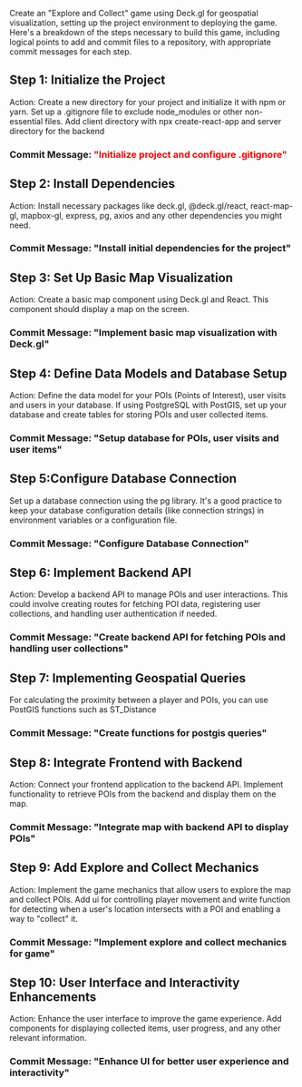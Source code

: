 Create an "Explore and Collect" game using Deck.gl for geospatial visualization, setting up the project environment to deploying the game. Here's a breakdown of the steps necessary to build this game, including logical points to add and commit files to a repository, with appropriate commit messages for each step.

## Step 1: Initialize the Project
Action: Create a new directory for your project and initialize it with npm or yarn. Set up a .gitignore file to exclude node_modules or other non-essential files. Add client directory with npx create-react-app and server directory for the backend
### Commit Message: <span style="color: red;">"Initialize project and configure .gitignore"</span>

## Step 2: Install Dependencies
Action: Install necessary packages like deck.gl, @deck.gl/react, react-map-gl, mapbox-gl,  express, pg, axios and any other dependencies you might need.
### Commit Message: "Install initial dependencies for the project"

## Step 3: Set Up Basic Map Visualization
Action: Create a basic map component using Deck.gl and React. This component should display a map on the screen.
### Commit Message: "Implement basic map visualization with Deck.gl"

## Step 4: Define Data Models and Database Setup
Action: Define the data model for your POIs (Points of Interest), user visits and users in your database. If using PostgreSQL with PostGIS, set up your database and create tables for storing POIs and user collected items.
### Commit Message: "Setup database for POIs, user visits and user items"

## Step 5:Configure Database Connection
Set up a database connection using the pg library. It's a good practice to keep your database configuration details (like connection strings) in environment variables or a configuration file.
### Commit Message: "Configure Database Connection"

## Step 6: Implement Backend API
Action: Develop a backend API to manage POIs and user interactions. This could involve creating routes for fetching POI data, registering user collections, and handling user authentication if needed.
### Commit Message: "Create backend API for fetching POIs and handling user collections"

## Step 7: Implementing Geospatial Queries
For calculating the proximity between a player and POIs, you can use PostGIS functions such as ST_Distance
### Commit Message: "Create functions for postgis queries"

## Step 8: Integrate Frontend with Backend
Action: Connect your frontend application to the backend API. Implement functionality to retrieve POIs from the backend and display them on the map.
### Commit Message: "Integrate map with backend API to display POIs"

## Step 9: Add Explore and Collect Mechanics
Action: Implement the game mechanics that allow users to explore the map and collect POIs. Add ui for controlling player movement and write function for detecting when a user's location intersects with a POI and enabling a way to "collect" it.
### Commit Message: "Implement explore and collect mechanics for game"

## Step 10: User Interface and Interactivity Enhancements
Action: Enhance the user interface to improve the game experience. Add components for displaying collected items, user progress, and any other relevant information.
### Commit Message: "Enhance UI for better user experience and interactivity"
